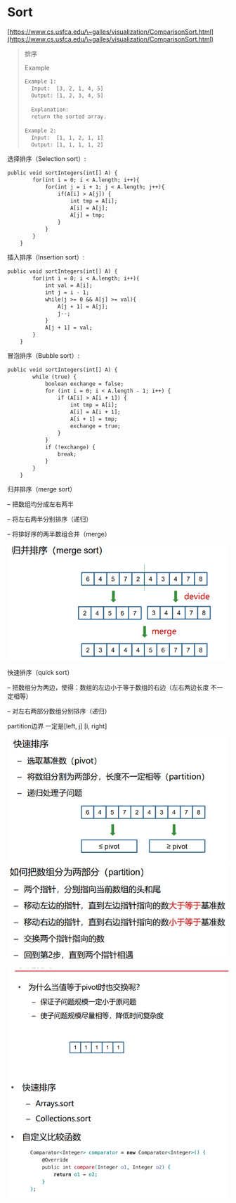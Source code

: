# Sort

[https://www.cs.usfca.edu/\~galles/visualization/ComparisonSort.html](https://www.cs.usfca.edu/\~galles/visualization/ComparisonSort.html)

> 排序
>
> Example
>
> ```
> Example 1:
> 	Input:  [3, 2, 1, 4, 5]
> 	Output: [1, 2, 3, 4, 5]
> 	
> 	Explanation: 
> 	return the sorted array.
>
> Example 2:
> 	Input:  [1, 1, 2, 1, 1]
> 	Output: [1, 1, 1, 1, 2]
> ```

选择排序（Selection sort）:

```
public void sortIntegers(int[] A) {
        for(int i = 0; i < A.length; i++){
            for(int j = i + 1; j < A.length; j++){
                if(A[i] > A[j]) {
                    int tmp = A[i];
                    A[i] = A[j];
                    A[j] = tmp;
                }
            }
        }
    }
```

插入排序（Insertion sort）:

```
public void sortIntegers(int[] A) {
        for(int i = 0; i < A.length; i++){
            int val = A[i];
            int j = i - 1;
            while(j >= 0 && A[j] >= val){
                A[j + 1] = A[j];
                j--;
            }
            A[j + 1] = val;
        }
    }
```

冒泡排序（Bubble sort）:

```
public void sortIntegers(int[] A) {
        while (true) {
            boolean exchange = false;
            for (int i = 0; i < A.length - 1; i++) {
                if (A[i] > A[i + 1]) {
                    int tmp = A[i];
                    A[i] = A[i + 1];
                    A[i + 1] = tmp;
                    exchange = true;
                }
            }
            if (!exchange) {
                break;
            }
        }
    }
```

归并排序（merge sort）

– 把数组均分成左右两半&#x20;

– 将左右两半分别排序（递归）&#x20;

– 将排好序的两半数组合并（merge）

![](../.gitbook/assets/image.png)



快速排序（quick sort）

– 把数组分为两边，使得：数组的左边小于等于数组的右边（左右两边长度 不一定相等）

&#x20;– 对左右两部分数组分别排序（递归）

partition边界 一定是\[left, j] \[i, right]

![](<../.gitbook/assets/image (12).png>)![](<../.gitbook/assets/image (9).png>)

![](<../.gitbook/assets/image (13).png>)![](<../.gitbook/assets/image (8).png>)

